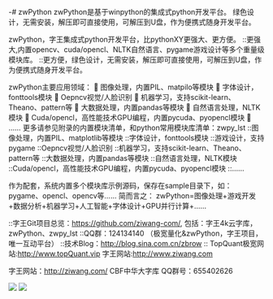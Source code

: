 -# zwPython
zwPython是基于winpython的集成式python开发平台。
绿色设计，无需安装，解压即可直接使用，可解压到U盘，作为便携式随身开发平台。

zwPython，字王集成式python开发平台，比pythonXY更强大、更方便。
::更强大,内置opencv、cuda/opencl、NLTK自然语言、pygame游戏设计等多个重量级模块库。
::更方便，绿色设计，无需安装，解压即可直接使用，可解压到U盘，作为便携式随身开发平台。

zwPython主要应用领域：
	图像处理，内置PIL、matpilo等模块
	字体设计，fonttools模块
	Oepncv视觉/人脸识别
	机器学习，支持scikit-learn、Theano、pattern等
	大数据处理，内置pandas等模块
	自然语言处理，NLTK模块
	Cuda/opencl，高性能技术GPU编程，内置pycuda、pyopencl模块
	……
更多请参见附录的内置模块清单，和python常用模块库清单：zwpy_lst
::图像处理，内置PIL、matplotlib等模块
::字体设计，fonttools模块
::游戏设计，支持pygame
::Oepncv视觉/人脸识别
::机器学习，支持scikit-learn、Theano、pattern等
::大数据处理，内置pandas等模块
::自然语言处理，NLTK模块
::Cuda/opencl，高性能技术GPU编程，内置pycuda、pyopencl模块
::……

作为配套，系统内置多个模块库示例源码，保存在sample目录下，如：pygame、opencl、opencv等......
简而言之：
zwPython=图像处理+游戏开发+数据分析+机器学习+人工智能+字体设计+GPU并行计算+......


::字王Git项目总览：https://github.com/ziwang-com/,
    包括：字王4k云字库，zwPython、zwpy_lst
::QQ群：124134140 （极宽量化&zwPython，字王项目，唯一互动平台）
::技术Blog：http://blog.sina.com.cn/zbrow
:: TopQuant极宽网站:http://www.topQuant.vip  字王网站:http://www.ziwang.com  


字王网站：http://ziwang.com/
CBF中华大字库 QQ群号：655402626

![](https://github.com/ziwang-com/CBF2018/blob/master/images/zwpy2016m12.png)
![](https://github.com/ziwang-com/CBF2018/blob/master/image/zwpython.jpg)





